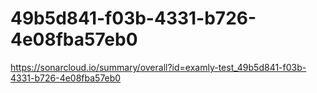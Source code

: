 # 49b5d841-f03b-4331-b726-4e08fba57eb0
https://sonarcloud.io/summary/overall?id=examly-test_49b5d841-f03b-4331-b726-4e08fba57eb0
